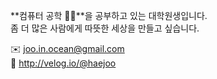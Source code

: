 **컴퓨터 공학 👩‍💻**을 공부하고 있는 대학원생입니다.  
좀 더 많은 사람에게 따뜻한 세상을 만들고 싶습니다.


✉️ joo.in.ocean@gmail.com  
🔗 http://velog.io/@haejoo


<!--
**HyeOn-62/HyeOn-62** is a ✨ _special_ ✨ repository because its `README.md` (this file) appears on your GitHub profile.

Here are some ideas to get you started:

- 🔭 I’m currently working on ...
- 🌱 I’m currently learning ...
- 👯 I’m looking to collaborate on ...
- 🤔 I’m looking for help with ...
- 💬 Ask me about ...
- 📫 How to reach me: ...
- 😄 Pronouns: ...
- ⚡ Fun fact: ...
-->
